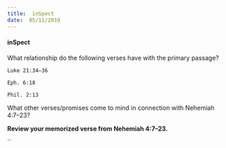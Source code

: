 ```yaml
---
title:  inSpect
date:  05/11/2019
---
```


#### inSpect

What relationship do the following verses have with the primary passage?

`Luke 21:34–36`

`Eph. 6:18`

`Phil. 2:13`

What other verses/promises come to mind in connection with Nehemiah 4:7–23?

**Review your memorized verse from Nehemiah 4:7–23.**

``